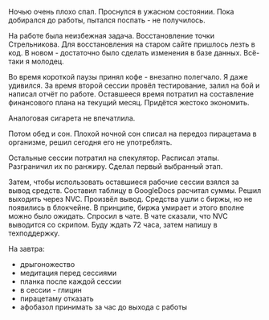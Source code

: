 Ночью очень плохо спал. Проснулся в ужасном состоянии. Пока добирался до работы, пытался поспать - не получилось.

На работе была неизбежная задача. Восстановление точки Стрельникова. Для восстановления на старом сайте пришлось лезть в код. В новом - достаточно было сделать изменения в базе данных. Всё-таки я молодец.

Во время короткой паузы принял кофе - внезапно полегчало. Я даже удивился. За время второй сессии провёл тестирование, залил на бой и написал отчёт по работе. Оставшееся время потратил на составление финансового плана на текущий месяц. Придётся жестоко экономить.

Аналоговая сигарета не впечатлила.

Потом обед и сон.
Плохой ночной сон списал на передоз пирацетама в организме, решил сегодня его не употреблять.

Остальные сессии потратил на спекулятор.
Расписал этапы. Разграничил их по ранжиру. Сделал первый выбранный этап.

Затем, чтобы использовать оставшиеся рабочие сессии взялся за вывод средств.
Составил таблицу в GoogleDocs расчитал суммы.
Решил выходить через NVC. Произвёл вывод. Средства ушли с биржы, но не появились в блокчейне. В принципе, биржа умирает и этого вполне можно было ожидать.
Спросил в чате. В чате сказали, что NVC выводится со скрипом. Буду ждать 72 часа, затем напишу в техподдержку.

На завтра:
  - дрыгоножество
  - медитация перед сессиями
  - планка после каждой сессии
  - в сессии - глицин
  - пирацетаму отказать
  - афобазол принимать за час до выхода с работы